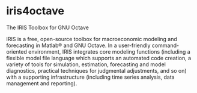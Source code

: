 iris4octave
===========

The IRIS Toolbox for GNU Octave

IRIS is a free, open-source toolbox for macroeconomic modeling and forecasting in Matlab® and GNU Octave. In a user-friendly command-oriented environment, IRIS integrates core modeling functions (including a flexible model file language which supports an automated code creation, a variety of tools for simulation, estimation, forecasting and model diagnostics, practical techniques for judgmental adjustments, and so on) with a supporting infrastructure (including time series analysis, data management and reporting).
